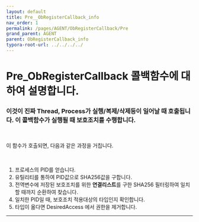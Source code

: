 ```yaml
---
layout: default
title: Pre__ObRegisterCallback_info
nav_order: 1
permalink: /pages/AGENT/ObRegisterCallback/Pre
grand_parent: AGENT
parent: ObRegisterCallback_info
typora-root-url: ../../../../
---
```


# **Pre_ObRegisterCallback 콜백함수에 대하여 설명합니다.**

### 이것이 진짜  Thread, Process가 실행/복제/삭제등이 일어날 때 호출됩니다. 이 콜백함수가 실행될 때 보호조치를 수행합니다.

<br>

이 함수가 호출되면, 다음과 같은 과정을 거칩니다.

<br>

1. 프로세스의 PID를 얻습니다.
2. 유틸리티를 통하여 PID값으로 SHA256값을 구합니다.
3. 전역변수에 저장된 보호조치를 위한 **연결리스트**를 구한 SHA256 필터링하여 일치할 때까지 순환하여 찾습니다. 
4. 일치한 PID일 때, 보호조치 적용대상의 타입인지 확인합니다.
5. 타입이 옮다면 DesiredAccess 에서 권한을 제거합니다.

---

